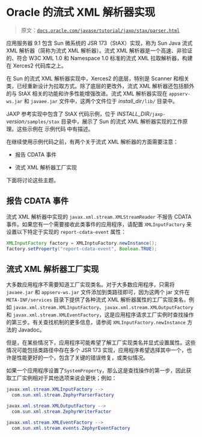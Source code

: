 # Oracle 的流式 XML 解析器实现

> 原文：[`docs.oracle.com/javase/tutorial/jaxp/stax/parser.html`](https://docs.oracle.com/javase/tutorial/jaxp/stax/parser.html)

应用服务器 9.1 包含 Sun 微系统的 JSR 173（StAX）实现，称为 Sun Java 流式 XML 解析器（简称为流式 XML 解析器）。流式 XML 解析器是一个高速、非验证的、符合 W3C XML 1.0 和 Namespace 1.0 标准的流式 XML 拉取解析器，构建在 Xerces2 代码库之上。

在 Sun 的流式 XML 解析器实现中，Xerces2 的底层，特别是 Scanner 和相关类，已经重新设计为拉取方式。除了底层的更改外，流式 XML 解析器还包括额外的与 StAX 相关的功能和许多性能增强改进。流式 XML 解析器实现在 `appserv-ws.jar` 和 `javaee.jar` 文件中，这两个文件位于 *install_dir*`/lib/` 目录中。

JAXP 参考实现中包含了 StAX 代码示例，位于 *INSTALL_DIR*`/jaxp-`*version*`/samples/stax` 目录中，展示了 Sun 的流式 XML 解析器实现的工作原理。这些示例在 示例代码 中有描述。

在继续使用示例代码之前，有两个关于流式 XML 解析器的方面需要注意：

+   报告 CDATA 事件

+   流式 XML 解析器工厂实现

下面将讨论这些主题。

## 报告 CDATA 事件

流式 XML 解析器中实现的 `javax.xml.stream.XMLStreamReader` 不报告 CDATA 事件。如果您有一个需要接收此类事件的应用程序，请配置 `XMLInputFactory` 来设置以下特定于实现的 `report-cdata-event` 属性：

```java
XMLInputFactory factory = XMLInptuFactory.newInstance();
factory.setProperty("report-cdata-event", Boolean.TRUE);

```

## 流式 XML 解析器工厂实现

大多数应用程序不需要知道工厂实现类名。对于大多数应用程序，只需将 `javaee.jar` 和 `appserv-ws.jar` 文件添加到类路径即可，因为这两个 jar 文件在 `META-INF/services` 目录下提供了各种流式 XML 解析器属性的工厂实现类名，例如 `javax.xml.stream.XMLInputFactory`、`javax.xml.stream.XMLOutputFactory` 和 `javax.xml.stream.XMLEventFactory`，这是应用程序请求工厂实例时查找操作的第三步。有关查找机制的更多信息，请参阅 `XMLInputFactory.newInstance` 方法的 Javadoc。

但是，在某些情况下，应用程序可能希望了解工厂实现类名并显式设置属性。这些情况可能包括类路径中存在多个 JSR 173 实现，应用程序希望选择其中一个，也许是性能更好的一个，包含了关键的错误修复，或类似情况。

如果一个应用程序设置了`SystemProperty`，那么这是查找操作的第一步，因此获取工厂实例相对于其他选项来说会更快；例如：

```java
javax.xml.stream.XMLInputFactory -->
  com.sun.xml.stream.ZephyrParserFactory

javax.xml.stream.XMLOutputFactory -->
  com.sun.xml.stream.ZephyrWriterFactor

javax.xml.stream.XMLEventFactory -->
  com.sun.xml.stream.events.ZephyrEventFactory

```
